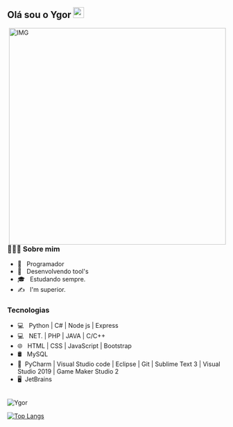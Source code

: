 <h2> Olá sou o Ygor <img src="https://github.com/souvikguria98/souvikguria98/blob/master/Hi.gif" width="25"></h2>
<img align="right" alt="IMG" src="https://media.discordapp.net/attachments/763657441144471552/785892833403207710/847061174f5d52d7c1d9beffe4752036.jpg" width="500"/>

<h3> 👨🏻‍💻 Sobre mim </h3>

- 🔭 &nbsp; Programador
- 🤔 &nbsp; Desenvolvendo tool's
- 🎓 &nbsp; Estudando sempre.
- ✍️ &nbsp; I'm superior.

<h3>Tecnologias</h3>

- 💻 &nbsp; Python | C# | Node js | Express
- 💻 &nbsp; NET. | PHP | JAVA | C/C++ 
- 🌐 &nbsp; HTML | CSS | JavaScript | Bootstrap 
- 🛢 &nbsp; MySQL 
- 🔧 &nbsp;PyCharm | Visual Studio code | Eclipse | Git | Sublime Text 3 | Visual Studio 2019 | Game Maker Studio 2
- 🖥 &nbsp;JetBrains 

<br>

<img align="center" src="https://github-readme-stats.vercel.app/api?username=ygorxd&include_all_commits=true&count_private=true&show_icons=true&line_height=20&title_color=7A7ADB&icon_color=2234AE&text_color=D3D3D3&bg_color=0,000000,130F40" alt="Ygor">

</br>

[![Top Langs](https://github-readme-stats.vercel.app/api/top-langs/?username=Dropout1337&text_color=daf7dc&bg_color=151515)](https://www.youtube.com/channel/UCvsjAc5mGxQhgt-c9jmNgwA)


